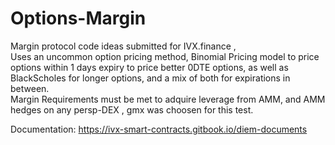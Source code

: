 # Options-Margin
Margin protocol code ideas submitted for IVX.finance ,   
Uses an uncommon option pricing method, Binomial Pricing model to price options within 1 days expiry to price better 0DTE options, as well as BlackScholes for longer options, and a mix of both for expirations in between.  
Margin Requirements must be met to adquire leverage from AMM, and AMM hedges on any persp-DEX , gmx was choosen for this test.  

Documentation: https://ivx-smart-contracts.gitbook.io/diem-documents